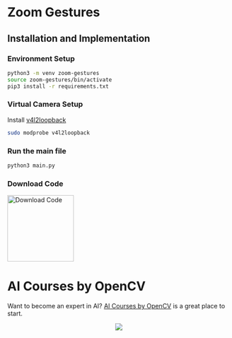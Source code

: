 # Zoom Gestures 

## Installation and Implementation

### Environment Setup
```bash
python3 -m venv zoom-gestures
source zoom-gestures/bin/activate
pip3 install -r requirements.txt
```

### Virtual Camera Setup

Install [v4l2loopback](https://github.com/umlaeute/v4l2loopback.git)

```bash
sudo modprobe v4l2loopback
```

### Run the main file

```bash
python3 main.py
```

### Download Code

[<img src="https://learnopencv.com/wp-content/uploads/2022/07/download.png" alt="Download Code" width="150">](https://www.dropbox.com/sh/y32jehs8s6xklrk/AACfMVxK6_0Bd6UxlkOGT8bZa?dl=1)


# AI Courses by OpenCV

Want to become an expert in AI? [AI Courses by OpenCV](https://opencv.org/courses/) is a great place to start. 

<a href="https://opencv.org/courses/">
<p align="center"> 
<img src="https://www.learnopencv.com/wp-content/uploads/2020/04/AI-Courses-By-OpenCV-Github.png">
</p>
</a>

